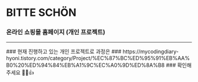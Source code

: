 # BITTE SCHÖN
### 온라인 쇼핑몰 홈페이지 (개인 프로젝트)
<hr>
### 현재 진행하고 있는 개인 프로젝트로 과정은 
### https://mycodingdiary-hyoni.tistory.com/category/Project/%EC%87%BC%ED%95%91%EB%AA%B0%20%ED%94%84%EB%A1%9C%EC%A0%9D%ED%8A%B8 
### 확인해주세요 👩‍💻👍
